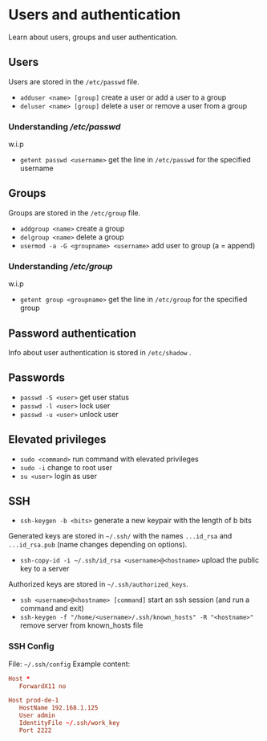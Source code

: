 # Users and authentication
Learn about users, groups and user authentication.

## Users
Users are stored in the `/etc/passwd` file. 

- `adduser <name> [group]` create a user or add a user to a group
- `deluser <name> [group]` delete a user or remove a user from a group

### Understanding _/etc/passwd_

w.i.p

- `getent passwd <username>` get the line in `/etc/passwd` for the specified username

## Groups
Groups are stored in the `/etc/group` file.

- `addgroup <name>` create a group
- `delgroup <name>` delete a group
- `usermod -a -G <groupname> <username>` add user to group (a = append)

### Understanding _/etc/group_

w.i.p

- `getent group <groupname>` get the line in `/etc/group` for the specified group

## Password authentication
Info about user authentication is stored in `/etc/shadow` .

## Passwords
- `passwd -S <user>` get user status
- `passwd -l <user>` lock user
- `passwd -u <user>` unlock user

## Elevated privileges
- `sudo <command>` run command with elevated privileges
- `sudo -i` change to root user
- `su <user>` login as user


## SSH
- `ssh-keygen -b <bits>` generate a new keypair with the length of b bits

Generated keys are stored in `~/.ssh/` with the names `...id_rsa` and `...id_rsa.pub` (name changes depending on options).

- `ssh-copy-id -i ~/.ssh/id_rsa <username>@<hostname>` upload the public key to a server

Authorized keys are stored in `~/.ssh/authorized_keys`.

- `ssh <username>@<hostname> [command]` start an ssh session (and run a command and exit)
- `ssh-keygen -f "/home/<username>/.ssh/known_hosts" -R "<hostname>"` remove server from known_hosts file

### SSH Config
File: `~/.ssh/config`
Example content:
```conf
Host *
   ForwardX11 no

Host prod-de-1
   HostName 192.168.1.125
   User admin
   IdentityFile ~/.ssh/work_key
   Port 2222
```

